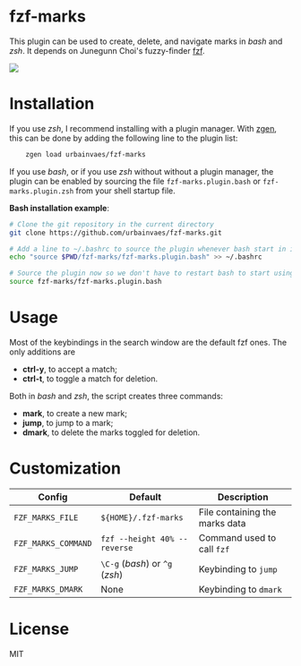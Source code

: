 # fzf-marks
This plugin can be used to create, delete, and navigate marks in *bash* and *zsh*.
It depends on Junegunn Choi's fuzzy-finder [fzf](https://github.com/junegunn/fzf).

![](https://raw.github.com/uvaes/fuzzy-zsh-marks/demo/demo.gif)

# Installation

If you use *zsh*, I recommend installing with a plugin manager.
With [zgen](https://github.com/tarjoilija/zgen),
this can be done by adding the following line to the plugin list:
```zsh
    zgen load urbainvaes/fzf-marks
```

If you use *bash*,
or if you use *zsh* without without a plugin manager,
the plugin can be enabled by sourcing the file
`fzf-marks.plugin.bash` or `fzf-marks.plugin.zsh` from your shell startup file.

**Bash installation example**:
```bash
# Clone the git repository in the current directory
git clone https://github.com/urbainvaes/fzf-marks.git

# Add a line to ~/.bashrc to source the plugin whenever bash start in interactive mode
echo "source $PWD/fzf-marks/fzf-marks.plugin.bash" >> ~/.bashrc

# Source the plugin now so we don't have to restart bash to start using it
source fzf-marks/fzf-marks.plugin.bash
```

# Usage
Most of the keybindings in the search window are the default fzf ones.
The only additions are

- **ctrl-y**, to accept a match;
- **ctrl-t**, to toggle a match for deletion.

Both in *bash* and *zsh*, the script creates three commands:

- **mark**, to create a new mark;
- **jump**, to jump to a mark;
- **dmark**, to delete the marks toggled for deletion.

# Customization

| Config              | Default                      | Description                    |
| ------              | -------                      | -----------                    |
| `FZF_MARKS_FILE`    | `${HOME}/.fzf-marks`         | File containing the marks data |
| `FZF_MARKS_COMMAND` | `fzf --height 40% --reverse` | Command used to call `fzf`     |
| `FZF_MARKS_JUMP`    | `\C-g` (*bash*) or `^g` (*zsh*)  | Keybinding to `jump`           |
| `FZF_MARKS_DMARK`   | None                         | Keybinding to `dmark`          |

# License

MIT
